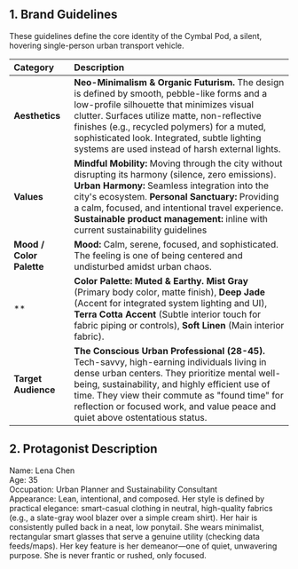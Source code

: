 ## **1\. Brand Guidelines**

These guidelines define the core identity of the Cymbal Pod, a silent, hovering single-person urban transport vehicle.

| Category | Description |
| :---- | :---- |
| **Aesthetics** | **Neo-Minimalism & Organic Futurism.** The design is defined by smooth, pebble-like forms and a low-profile silhouette that minimizes visual clutter. Surfaces utilize matte, non-reflective finishes (e.g., recycled polymers) for a muted, sophisticated look. Integrated, subtle lighting systems are used instead of harsh external lights. |
| **Values** | **Mindful Mobility:** Moving through the city without disrupting its harmony (silence, zero emissions).   **Urban Harmony:** Seamless integration into the city's ecosystem.   **Personal Sanctuary:** Providing a calm, focused, and intentional travel experience. **Sustainable product management:** inline with current sustainability guidelines  |
| **Mood / Color Palette** | **Mood:** Calm, serene, focused, and sophisticated. The feeling is one of being centered and undisturbed amidst urban chaos. |
| \*\* | **Color Palette:** **Muted & Earthy.** **Mist Gray** (Primary body color, matte finish), **Deep Jade** (Accent for integrated system lighting and UI), **Terra Cotta Accent** (Subtle interior touch for fabric piping or controls), **Soft Linen** (Main interior fabric). |
| **Target Audience** | **The Conscious Urban Professional (28-45).** Tech-savvy, high-earning individuals living in dense urban centers. They prioritize mental well-being, sustainability, and highly efficient use of time. They view their commute as "found time" for reflection or focused work, and value peace and quiet above ostentatious status. |

## **2\. Protagonist Description**

Name: Lena Chen  
Age: 35  
Occupation: Urban Planner and Sustainability Consultant  
Appearance: Lean, intentional, and composed. Her style is defined by practical elegance: smart-casual clothing in neutral, high-quality fabrics (e.g., a slate-gray wool blazer over a simple cream shirt). Her hair is consistently pulled back in a neat, low ponytail. She wears minimalist, rectangular smart glasses that serve a genuine utility (checking data feeds/maps). Her key feature is her demeanor—one of quiet, unwavering purpose. She is never frantic or rushed, only focused.


